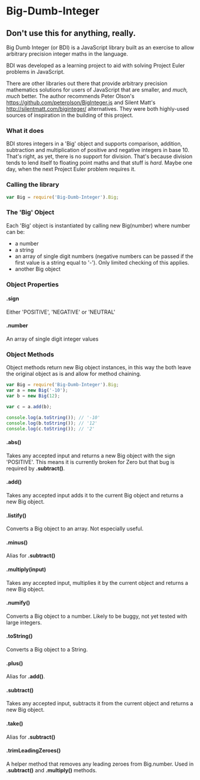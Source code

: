 # Big-Dumb-Integer
## Don't use this for anything, really.

Big Dumb Integer (or BDI) is a JavaScript library built as an exercise to allow arbitrary precision integer maths in the language.

BDI was developed as a learning project to aid with solving Project Euler problems in JavaScript. 

There are other libraries out there that provide arbitrary precision mathematics solutions for users of JavaScript that are smaller, and _much, much_ better. The author recommends Peter Olson's https://github.com/peterolson/BigInteger.js and Silent Matt's http://silentmatt.com/biginteger/ alternatives. They were both highly-used sources of inspiration in the building of this project.

### What it does

BDI stores integers in a 'Big' object and supports comparison, addition, subtraction and multiplication of positive and negative integers in base 10. That's right, as yet, there is no support for division. That's because division tends to lend itself to floating point maths and that stuff is _hard_. Maybe one day, when the next Project Euler problem requires it.

### Calling the library
```javascript
var Big = require('Big-Dumb-Integer').Big;
```

### The 'Big' Object
Each 'Big' object is instantiated by calling new Big(number) where number can be:
* a number
* a string
* an array of single digit numbers (negative numbers can be passed if the first value is a string equal to '-'). Only limited checking of this applies.
* another Big object

### Object Properties
#### .sign
Either 'POSITIVE', 'NEGATIVE' or 'NEUTRAL'

#### .number
An array of single digit integer values

### Object Methods
Object methods return new Big object instances, in this way the both leave the original object as is and allow for method chaining.

```javascript
var Big = require('Big-Dumb-Integer').Big;
var a = new Big('-10');
var b = new Big(12);

var c = a.add(b);

console.log(a.toString()); // '-10'
console.log(b.toString()); // '12'
console.log(c.toString()); // '2'
```

#### .abs()
Takes any accepted input and returns a new Big object with the sign 'POSITIVE'. This means it is currently broken for Zero but that bug is required by **.subtract()**.

#### .add()
Takes any accepted input adds it to the current Big object and returns a new Big object.

#### .listify()
Converts a Big object to an array. Not especially useful.

#### .minus()
Alias for **.subtract()**

#### .multiply(input)
Takes any accepted input, multiplies it by the current object and returns a new Big object.

#### .numify()
Converts a Big object to a number. Likely to be buggy, not yet tested with large integers.

#### .toString()
Converts a Big object to a String.

#### .plus()
Alias for **.add()**.

#### .subtract()
Takes any accepted input, subtracts it from the current object and returns a new Big object.

#### .take()
Alias for **.subtract()**

#### .trimLeadingZeroes()
A helper method that removes any leading zeroes from Big.number. Used in **.subtract()** and **.multiply()** methods.


